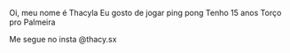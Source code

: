  Oi, meu nome é Thacyla
 Eu gosto de jogar ping pong
 Tenho 15 anos
 Torço pro Palmeira
 
 Me segue no insta @thacy.sx
